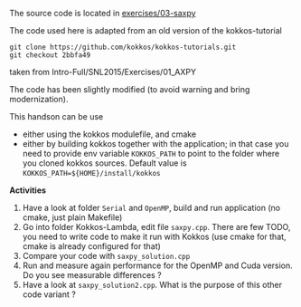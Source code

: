 The source code is located in [exercises/03-saxpy](https://github.com/pkestene/cerfacs-training-kokkos/tree/main/exercises/03-saxpy)

The code used here is adapted from an old version of the kokkos-tutorial
```shell
git clone https://github.com/kokkos/kokkos-tutorials.git
git checkout 2bbfa49
```
taken from Intro-Full/SNL2015/Exercises/01_AXPY

The code has been slightly modified (to avoid warning and bring modernization).

This handson can be use
- either using the kokkos modulefile, and cmake
- either by building kokkos together with the application; in that case you need to provide env variable `KOKKOS_PATH` to point to the folder where you cloned kokkos sources.
Default value is `KOKKOS_PATH=${HOME}/install/kokkos`

**Activities**
1. Have a look at folder `Serial` and `OpenMP`, build and run application (no cmake, just plain Makefile)
2. Go into folder Kokkos-Lambda, edit file `saxpy.cpp`. There are few TODO, you need to write code to make it run with Kokkos (use cmake for that, cmake is already configured for that)
3. Compare your code with `saxpy_solution.cpp`
4. Run and measure again performance for the OpenMP and Cuda version. Do you see measurable differences ?
4. Have a look at `saxpy_solution2.cpp`. What is the purpose of this other code variant ?

